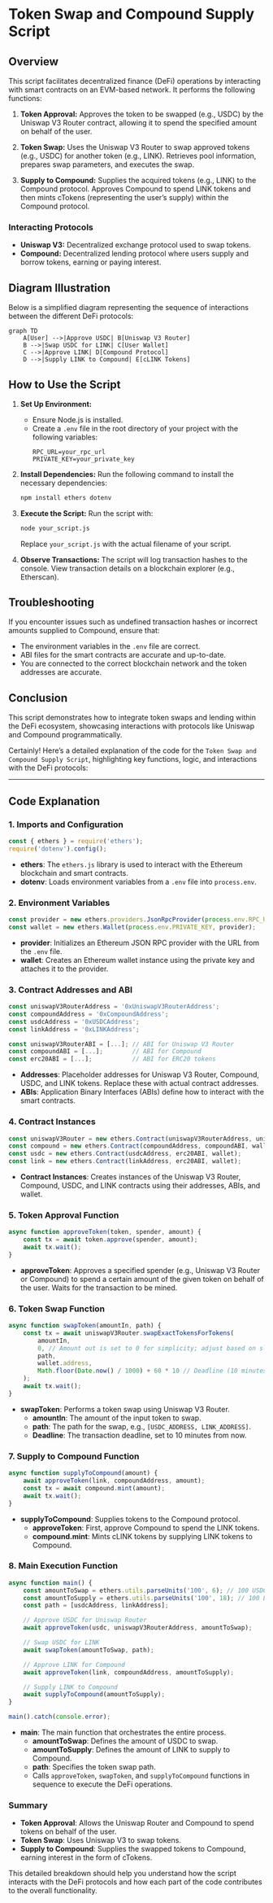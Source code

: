 

# Token Swap and Compound Supply Script

## Overview

This script facilitates decentralized finance (DeFi) operations by interacting with smart contracts on an EVM-based network. It performs the following functions:

1. **Token Approval:** Approves the token to be swapped (e.g., USDC) by the Uniswap V3 Router contract, allowing it to spend the specified amount on behalf of the user.

2. **Token Swap:** Uses the Uniswap V3 Router to swap approved tokens (e.g., USDC) for another token (e.g., LINK). Retrieves pool information, prepares swap parameters, and executes the swap.

3. **Supply to Compound:** Supplies the acquired tokens (e.g., LINK) to the Compound protocol. Approves Compound to spend LINK tokens and then mints cTokens (representing the user’s supply) within the Compound protocol.

### Interacting Protocols

- **Uniswap V3:** Decentralized exchange protocol used to swap tokens.
- **Compound:** Decentralized lending protocol where users supply and borrow tokens, earning or paying interest.

## Diagram Illustration

Below is a simplified diagram representing the sequence of interactions between the different DeFi protocols:

```mermaid
graph TD
    A[User] -->|Approve USDC| B[Uniswap V3 Router]
    B -->|Swap USDC for LINK| C[User Wallet]
    C -->|Approve LINK| D[Compound Protocol]
    D -->|Supply LINK to Compound| E[cLINK Tokens]
```

## How to Use the Script

1. **Set Up Environment:**
   - Ensure Node.js is installed.
   - Create a `.env` file in the root directory of your project with the following variables:
     ```
     RPC_URL=your_rpc_url
     PRIVATE_KEY=your_private_key
     ```

2. **Install Dependencies:**
   Run the following command to install the necessary dependencies:
   ```bash
   npm install ethers dotenv
   ```

3. **Execute the Script:**
   Run the script with:
   ```bash
   node your_script.js
   ```
   Replace `your_script.js` with the actual filename of your script.

4. **Observe Transactions:**
   The script will log transaction hashes to the console. View transaction details on a blockchain explorer (e.g., Etherscan).

## Troubleshooting

If you encounter issues such as undefined transaction hashes or incorrect amounts supplied to Compound, ensure that:

- The environment variables in the `.env` file are correct.
- ABI files for the smart contracts are accurate and up-to-date.
- You are connected to the correct blockchain network and the token addresses are accurate.

## Conclusion

This script demonstrates how to integrate token swaps and lending within the DeFi ecosystem, showcasing interactions with protocols like Uniswap and Compound programmatically.

Certainly! Here’s a detailed explanation of the code for the `Token Swap and Compound Supply Script`, highlighting key functions, logic, and interactions with the DeFi protocols:

---

## Code Explanation

### 1. **Imports and Configuration**

```javascript
const { ethers } = require('ethers');
require('dotenv').config();
```

- **ethers**: The `ethers.js` library is used to interact with the Ethereum blockchain and smart contracts.
- **dotenv**: Loads environment variables from a `.env` file into `process.env`.

### 2. **Environment Variables**

```javascript
const provider = new ethers.providers.JsonRpcProvider(process.env.RPC_URL);
const wallet = new ethers.Wallet(process.env.PRIVATE_KEY, provider);
```

- **provider**: Initializes an Ethereum JSON RPC provider with the URL from the `.env` file.
- **wallet**: Creates an Ethereum wallet instance using the private key and attaches it to the provider.

### 3. **Contract Addresses and ABI**

```javascript
const uniswapV3RouterAddress = '0xUniswapV3RouterAddress';
const compoundAddress = '0xCompoundAddress';
const usdcAddress = '0xUSDCAddress';
const linkAddress = '0xLINKAddress';

const uniswapV3RouterABI = [...]; // ABI for Uniswap V3 Router
const compoundABI = [...];        // ABI for Compound
const erc20ABI = [...];           // ABI for ERC20 tokens
```

- **Addresses**: Placeholder addresses for Uniswap V3 Router, Compound, USDC, and LINK tokens. Replace these with actual contract addresses.
- **ABIs**: Application Binary Interfaces (ABIs) define how to interact with the smart contracts. 

### 4. **Contract Instances**

```javascript
const uniswapV3Router = new ethers.Contract(uniswapV3RouterAddress, uniswapV3RouterABI, wallet);
const compound = new ethers.Contract(compoundAddress, compoundABI, wallet);
const usdc = new ethers.Contract(usdcAddress, erc20ABI, wallet);
const link = new ethers.Contract(linkAddress, erc20ABI, wallet);
```

- **Contract Instances**: Creates instances of the Uniswap V3 Router, Compound, USDC, and LINK contracts using their addresses, ABIs, and wallet.

### 5. **Token Approval Function**

```javascript
async function approveToken(token, spender, amount) {
    const tx = await token.approve(spender, amount);
    await tx.wait();
}
```

- **approveToken**: Approves a specified spender (e.g., Uniswap V3 Router or Compound) to spend a certain amount of the given token on behalf of the user. Waits for the transaction to be mined.

### 6. **Token Swap Function**

```javascript
async function swapToken(amountIn, path) {
    const tx = await uniswapV3Router.swapExactTokensForTokens(
        amountIn,
        0, // Amount out is set to 0 for simplicity; adjust based on slippage tolerance
        path,
        wallet.address,
        Math.floor(Date.now() / 1000) + 60 * 10 // Deadline (10 minutes from now)
    );
    await tx.wait();
}
```

- **swapToken**: Performs a token swap using Uniswap V3 Router. 
  - **amountIn**: The amount of the input token to swap.
  - **path**: The path for the swap, e.g., `[USDC_ADDRESS, LINK_ADDRESS]`.
  - **Deadline**: The transaction deadline, set to 10 minutes from now.

### 7. **Supply to Compound Function**

```javascript
async function supplyToCompound(amount) {
    await approveToken(link, compoundAddress, amount);
    const tx = await compound.mint(amount);
    await tx.wait();
}
```

- **supplyToCompound**: Supplies tokens to the Compound protocol.
  - **approveToken**: First, approve Compound to spend the LINK tokens.
  - **compound.mint**: Mints cLINK tokens by supplying LINK tokens to Compound.

### 8. **Main Execution Function**

```javascript
async function main() {
    const amountToSwap = ethers.utils.parseUnits('100', 6); // 100 USDC (assuming 6 decimal places)
    const amountToSupply = ethers.utils.parseUnits('100', 18); // 100 LINK (assuming 18 decimal places)
    const path = [usdcAddress, linkAddress];

    // Approve USDC for Uniswap Router
    await approveToken(usdc, uniswapV3RouterAddress, amountToSwap);

    // Swap USDC for LINK
    await swapToken(amountToSwap, path);

    // Approve LINK for Compound
    await approveToken(link, compoundAddress, amountToSupply);

    // Supply LINK to Compound
    await supplyToCompound(amountToSupply);
}

main().catch(console.error);
```

- **main**: The main function that orchestrates the entire process.
  - **amountToSwap**: Defines the amount of USDC to swap.
  - **amountToSupply**: Defines the amount of LINK to supply to Compound.
  - **path**: Specifies the token swap path.
  - Calls `approveToken`, `swapToken`, and `supplyToCompound` functions in sequence to execute the DeFi operations.

### Summary

- **Token Approval**: Allows the Uniswap Router and Compound to spend tokens on behalf of the user.
- **Token Swap**: Uses Uniswap V3 to swap tokens.
- **Supply to Compound**: Supplies the swapped tokens to Compound, earning interest in the form of cTokens.

This detailed breakdown should help you understand how the script interacts with the DeFi protocols and how each part of the code contributes to the overall functionality.